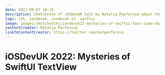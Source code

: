 ```yaml
---
date: 2022-09-07 10:10
description: Sketchnote of iOSDevUK talk by Natalia Panferova about the mysteries of SwiftUI TextView
tags: iOS, iosdevuk, iosdevuk-22, swiftui
image: images/sketchnotes/iosdevuk22-mysteries-of-swiftui-text-view-small.jpg
contentCreator: Natalia Panferova
linkToContentCreator: https://twitter.com/natpanferova
---
```


# iOSDevUK 2022: Mysteries of SwiftUI TextView
